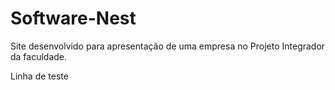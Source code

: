 # Software-Nest
 Site desenvolvido para apresentação de uma empresa no Projeto Integrador da faculdade.


Linha de teste